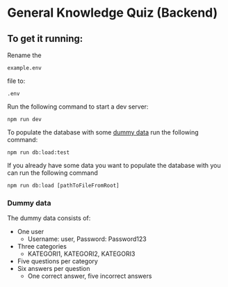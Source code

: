 # General Knowledge Quiz (Backend)

## To get it running:

Rename the

```
example.env
```

file to:

```
.env
```

Run the following command to start a dev server:

```shell
npm run dev
```

To populate the database with some [dummy data](#Dummy-Data) run the following command:

```shell
npm run db:load:test
```

If you already have some data you want to populate the database with you can run the following command

```shell
npm run db:load [pathToFileFromRoot]
```

### Dummy data

The dummy data consists of:

- One user
  - Username: user, Password: Password123
- Three categories
  - KATEGORI1, KATEGORI2, KATEGORI3
- Five questions per category
- Six answers per question
  - One correct answer, five incorrect answers

